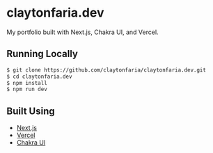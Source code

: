 # claytonfaria.dev

My portfolio built with Next.js, Chakra UI, and Vercel.

## Running Locally

```bash
$ git clone https://github.com/claytonfaria/claytonfaria.dev.git
$ cd claytonfaria.dev
$ npm install
$ npm run dev
```

## Built Using

- [Next.js](https://nextjs.org/)
- [Vercel](https://vercel.com)
- [Chakra UI](https://chakra-ui.com/)
